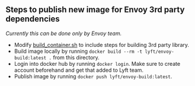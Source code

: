 ## Steps to publish new image for Envoy 3rd party dependencies

*Currently this can be done only by Envoy team.*

* Modify [build_container.sh](build_container.sh) to include steps for building 3rd party library.
* Build image locally by running `docker build --rm -t lyft/envoy-build:latest .` from this directory.
* Login into docker hub by running `docker login`. Make sure to create account beforehand and get that added to Lyft team.
* Publish image by running `docker push lyft/envoy-build:latest`.
